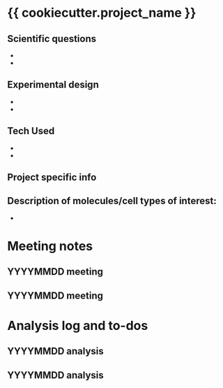 # {{ cookiecutter.project_name }}

## Scientific questions

  - 
  - 

## Experimental design

  - 
  - 

## Tech Used

  - 
  - 

## Project specific info

Description of molecules/cell types of interest:
  - 
  - 

# Meeting notes

## YYYYMMDD meeting

## YYYYMMDD meeting

# Analysis log and to-dos

## YYYYMMDD analysis

## YYYYMMDD analysis
